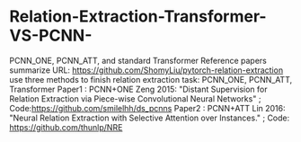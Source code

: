 # Relation-Extraction-Transformer-VS-PCNN-
PCNN_ONE, PCNN_ATT, and standard Transformer
Reference papers summarize URL: https://github.com/ShomyLiu/pytorch-relation-extraction
use three methods to finish relation extraction task: PCNN_ONE, PCNN_ATT, Transformer
Paper1 : PCNN+ONE Zeng 2015: "Distant Supervision for Relation Extraction via Piece-wise Convolutional Neural Networks" ; Code:https://github.com/smilelhh/ds_pcnns
Paper2 : PCNN+ATT Lin 2016: "Neural Relation Extraction with Selective Attention over Instances." ; Code: https://github.com/thunlp/NRE
